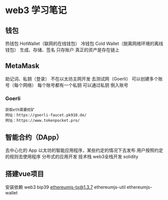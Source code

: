 # web3 学习笔记

## 钱包

热钱包 HotWallet（联网的在线钱包）
冷钱包 Cold Wallet（脱离网络环境的离线钱包）
生成、存储、签名
只存账户 真正的资产是存在链上

## MetaMask

助记词、私钥（登录）
不在以太坊主网开发 去测试网（Goerli）
可以创建多个账号（每个网络） 每个账号都有一个私钥 可以通过私钥 倒入账号

### Goerli

    获取eth需要挖矿
    网址：https://goerli-faucet.pk910.de/
    网址：https://www.tokenpocket.pro/

## 智能合约（DApp）

去中心化的 App
以太坊的智能应用程序，某些约定的情况下去发布  用户按照约定的规则去使用程序
分布式的应用开发
技术栈 web3全栈开发  solidity

## 搭建vue项目
安装依赖
web3   bip39   ethereumjs-tx@1.3.7    ethereumjs-util   ethereumjs-wallet